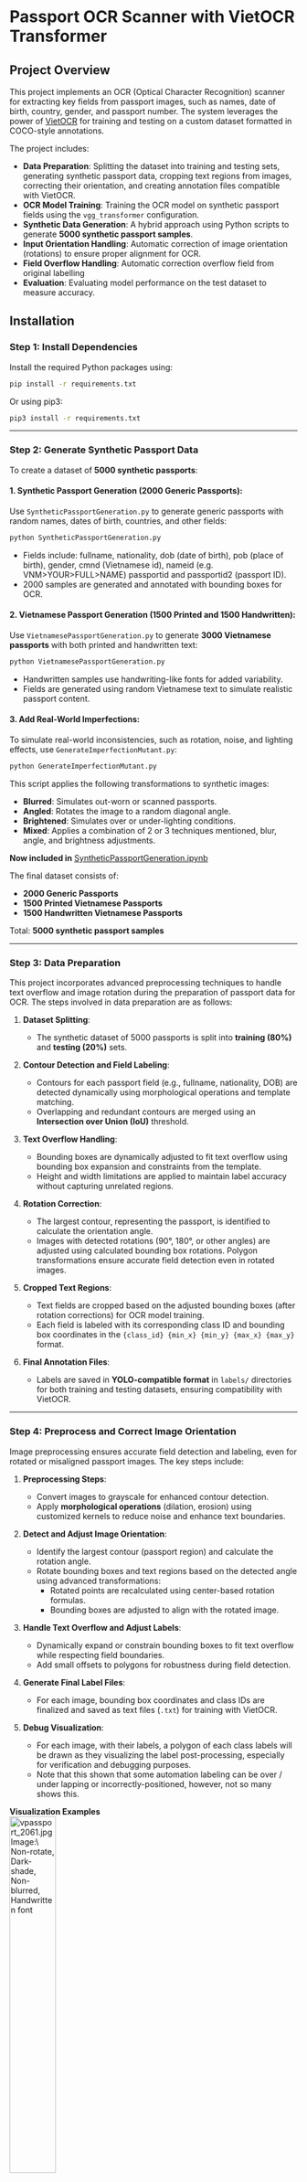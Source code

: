 # Passport OCR Scanner with VietOCR Transformer


## Project Overview
This project implements an OCR (Optical Character Recognition) scanner for extracting key fields from passport images, such as names, date of birth, country, gender, and passport number. The system leverages the power of [VietOCR](https://github.com/pbcquoc/vietocr) for training and testing on a custom dataset formatted in COCO-style annotations.

The project includes:
- **Data Preparation**: Splitting the dataset into training and testing sets, generating synthetic passport data, cropping text regions from images, correcting their orientation, and creating annotation files compatible with VietOCR.
- **OCR Model Training**: Training the OCR model on synthetic passport fields using the `vgg_transformer` configuration.
- **Synthetic Data Generation**: A hybrid approach using Python scripts to generate **5000 synthetic passport samples**.
- **Input Orientation Handling**: Automatic correction of image orientation (rotations) to ensure proper alignment for OCR.
- **Field Overflow Handling**: Automatic correction overflow field from original labelling
- **Evaluation**: Evaluating model performance on the test dataset to measure accuracy.


## Installation

### Step 1: Install Dependencies
Install the required Python packages using:
```bash
pip install -r requirements.txt
```

Or using pip3:
```bash
pip3 install -r requirements.txt
```

---

### Step 2: Generate Synthetic Passport Data
To create a dataset of **5000 synthetic passports**:

#### 1. **Synthetic Passport Generation** (2000 Generic Passports):
Use `SyntheticPassportGeneration.py` to generate generic passports with random names, dates of birth, countries, and other fields:
```bash
python SyntheticPassportGeneration.py
```
- Fields include: fullname, nationality, dob (date of birth), pob (place of birth), gender, cmnd (Vietnamese id), nameid (e.g. VNM>YOUR>FULL>NAME) passportid and passportid2 (passport ID).
- 2000 samples are generated and annotated with bounding boxes for OCR.

#### 2. **Vietnamese Passport Generation** (1500 Printed and 1500 Handwritten):
Use `VietnamesePassportGeneration.py` to generate **3000 Vietnamese passports** with both printed and handwritten text:
```bash
python VietnamesePassportGeneration.py
```
- Handwritten samples use handwriting-like fonts for added variability.
- Fields are generated using random Vietnamese text to simulate realistic passport content.  

#### 3. **Add Real-World Imperfections**:
To simulate real-world inconsistencies, such as rotation, noise, and lighting effects, use `GenerateImperfectionMutant.py`:
```bash
python GenerateImperfectionMutant.py
```
This script applies the following transformations to synthetic images:
- **Blurred**: Simulates out-worn or scanned passports.
- **Angled**: Rotates the image to a random diagonal angle.
- **Brightened**: Simulates over or under-lighting conditions.
- **Mixed**: Applies a combination of 2 or 3 techniques mentioned, blur, angle, and brightness adjustments.

**Now included in** [SyntheticPassportGeneration.ipynb](https://github.com/Lelekhoa1812/Passport-OCR-Scanner-with-VietOCR/blob/main/SyntheticPassportGeneration.ipynb)

The final dataset consists of:
- **2000 Generic Passports**
- **1500 Printed Vietnamese Passports**
- **1500 Handwritten Vietnamese Passports**

Total: **5000 synthetic passport samples**

---

### Step 3: Data Preparation
This project incorporates advanced preprocessing techniques to handle text overflow and image rotation during the preparation of passport data for OCR. The steps involved in data preparation are as follows:

1. **Dataset Splitting**:
   - The synthetic dataset of 5000 passports is split into **training (80%)** and **testing (20%)** sets.

2. **Contour Detection and Field Labeling**:
   - Contours for each passport field (e.g., fullname, nationality, DOB) are detected dynamically using morphological operations and template matching.
   - Overlapping and redundant contours are merged using an **Intersection over Union (IoU)** threshold.

3. **Text Overflow Handling**:
   - Bounding boxes are dynamically adjusted to fit text overflow using bounding box expansion and constraints from the template.
   - Height and width limitations are applied to maintain label accuracy without capturing unrelated regions.

4. **Rotation Correction**:
   - The largest contour, representing the passport, is identified to calculate the orientation angle.
   - Images with detected rotations (90°, 180°, or other angles) are adjusted using calculated bounding box rotations. Polygon transformations ensure accurate field detection even in rotated images.

5. **Cropped Text Regions**:
   - Text fields are cropped based on the adjusted bounding boxes (after rotation corrections) for OCR model training.
   - Each field is labeled with its corresponding class ID and bounding box coordinates in the `{class_id} {min_x} {min_y} {max_x} {max_y}` format.

6. **Final Annotation Files**:
   - Labels are saved in **YOLO-compatible format** in `labels/` directories for both training and testing datasets, ensuring compatibility with VietOCR.

---

### Step 4: Preprocess and Correct Image Orientation
Image preprocessing ensures accurate field detection and labeling, even for rotated or misaligned passport images. The key steps include:

1. **Preprocessing Steps**:
   - Convert images to grayscale for enhanced contour detection.
   - Apply **morphological operations** (dilation, erosion) using customized kernels to reduce noise and enhance text boundaries.

2. **Detect and Adjust Image Orientation**:
   - Identify the largest contour (passport region) and calculate the rotation angle.
   - Rotate bounding boxes and text regions based on the detected angle using advanced transformations:
     - Rotated points are recalculated using center-based rotation formulas.
     - Bounding boxes are adjusted to align with the rotated image.

3. **Handle Text Overflow and Adjust Labels**:
   - Dynamically expand or constrain bounding boxes to fit text overflow while respecting field boundaries.
   - Add small offsets to polygons for robustness during field detection.

4. **Generate Final Label Files**:
   - For each image, bounding box coordinates and class IDs are finalized and saved as text files (`.txt`) for training with VietOCR.

5. **Debug Visualization**:
   - For each image, with their labels, a polygon of each class labels will be drawn as they visualizing the label post-processing, especially for verification and debugging purposes.
   - Note that this shown that some automation labeling can be over / under lapping or incorrectly-positioned, however, not so many shows this.

**Visualization Examples**  
<img src="ioutput_image/2406.png" alt="vpassport_2061.jpg Image:\ Non-rotate, Dark-shade, Non-blurred, Handwritten font" style="width: 40%; max-width: 500px;">

<img src="output_image/2061.png" alt="vpassport_2406.jpg Image:\ HighClockwise-rotate, Non-shade, Non-blurred, Arial font" style="width: 40%; max-width: 500px;">


**Now included in** [ImageProcessing.ipynb](https://github.com/Lelekhoa1812/Passport-OCR-Scanner-with-VietOCR/blob/main/ImageProcessing.ipynb)

### Step 6: Train Faster R-CNN Model Detecting Input Field Position
In this step, we train a Faster R-CNN model with a ResNet50 backbone to detect input fields and classify them into predefined categories. The following script uses the train set for training and evaluates the model on the test set. The best model is saved based on accuracy.

#### Key Components of the Script:
1. **Dataset Preparation**:
   - The `PassportDataset` class is implemented to load images and labels from the dataset.
   - Labels are in the format: `class_id, x_min, y_min, x_max, y_max`.

2. **Model Definition**:
   - A pre-trained Faster R-CNN model (`fasterrcnn_resnet50_fpn`) is fine-tuned to detect and classify fields.
   - The model is modified to match the number of classes in the dataset.

3. **Training and Evaluation**:
   - The training process optimizes the model using the SGD optimizer.
   - Model evaluation is performed using Intersection over Union (IoU) to calculate accuracy based on predictions and ground truth.

4. **Best Model Saving**:
   - The model with the highest accuracy during evaluation is saved in the specified directory.

#### Script:
```python
import os
import torch
from torchvision.models.detection import fasterrcnn_resnet50_fpn
from torchvision.models.detection.faster_rcnn import FastRCNNPredictor
from torchvision.transforms import functional as F
from torch.utils.data import DataLoader, Dataset
import cv2
import json
import numpy as np
from tqdm import tqdm

# Dataset Class
class PassportDataset(Dataset):

# Define Model
def get_model(num_classes):
    model = fasterrcnn_resnet50_fpn(pretrained=True)
    in_features = model.roi_heads.box_predictor.cls_score.in_features
    model.roi_heads.box_predictor = FastRCNNPredictor(in_features, num_classes)
    return model

# Training Loop
def train_one_epoch(model, optimizer, data_loader, device):
    model.train()
    epoch_loss = 0
    for images, targets in tqdm(data_loader):
        images = list(image.to(device) for image in images)
        targets = [{k: v.to(device) for k, v in t.items()} for t in targets]

        loss_dict = model(images, targets)
        losses = sum(loss for loss in loss_dict.values())
        epoch_loss += losses.item()

        optimizer.zero_grad()
        losses.backward()
        optimizer.step()

    return epoch_loss / len(data_loader)

# Evaluate Model
def evaluate_model(model, data_loader, device, iou_threshold=0.5):
    """
    Evaluate the model on the test dataset and calculate accuracy.
    Accuracy is computed based on the IoU threshold.
    """
    model.eval()
    total_predictions = 0
    correct_predictions = 0

    with torch.no_grad():
        for images, targets in tqdm(data_loader):
            images = list(image.to(device) for image in images)
            outputs = model(images)

            for i, output in enumerate(outputs):
                pred_boxes = output['boxes'].cpu().numpy()
                pred_labels = output['labels'].cpu().numpy()
                gt_boxes = targets[i]['boxes'].cpu().numpy()
                gt_labels = targets[i]['labels'].cpu().numpy()

                for gt_box, gt_label in zip(gt_boxes, gt_labels):
                    total_predictions += 1
                    for pred_box, pred_label in zip(pred_boxes, pred_labels):
                        if pred_label == gt_label:
                            iou = compute_iou(gt_box, pred_box)
                            if iou >= iou_threshold:
                                correct_predictions += 1
                                break

    accuracy = correct_predictions / total_predictions if total_predictions > 0 else 0
    return accuracy

# Hyperparameters
num_classes = 10  # Number of classes (including background)
num_epochs = 20
batch_size = 4
learning_rate = 0.005

# Prepare Dataset and Dataloader
train_dataset = PassportDataset(train_image_dir, train_label_dir)
test_dataset = PassportDataset(test_image_dir, test_label_dir)

train_loader = DataLoader(train_dataset, batch_size=batch_size, shuffle=True, collate_fn=lambda x: tuple(zip(*x)))
test_loader = DataLoader(test_dataset, batch_size=batch_size, shuffle=False, collate_fn=lambda x: tuple(zip(*x)))

# Device
device = torch.device("cuda") if torch.cuda.is_available() else torch.device("cpu")
# Initialize Model
model = get_model(num_classes).to(device)
# Optimizer
optimizer = torch.optim.SGD(model.parameters(), lr=learning_rate, momentum=0.9, weight_decay=0.0005)

# Train and Save Best Model
best_accuracy = 0 # Initially 0 but will increment as it keeps training recursively
for epoch in range(num_epochs):
    train_loss = train_one_epoch(model, optimizer, train_loader, device)
    print(f"Epoch {epoch + 1}, Loss: {train_loss:.4f}")

    # Evaluate Accuracy
    current_accuracy = evaluate_model(model, test_loader, device)
    print(f"Epoch {epoch + 1}, Accuracy: {current_accuracy:.4f}")

    # Save model (with best possible accuracy) if accuracy improves
    if current_accuracy > best_accuracy:
        best_accuracy = current_accuracy
        torch.save(model.state_dict(), os.path.join(model_save_dir, f"best_model_{best_accuracy:.2f}%.pth"))
        print(f"Saved Best Model with Accuracy: {best_accuracy:.2f}")
```

#### Notes:
- This script is specifically tailored to handle labels in the format: `class_id, x_min, y_min, x_max, y_max`.
- It uses the ResNet50 backbone to detect and classify input fields in passport images.
- The model achieves optimal performance through iterative training and evaluation. The best model is saved as `best_model_{accuracy}.pth`.

**Now included in** [VietOCRProject.ipynb](https://github.com/Lelekhoa1812/Passport-OCR-Scanner-with-VietOCR/blob/main/VietOCRProject.ipynb)


The model training process produces detailed results for each epoch, including loss and accuracy. The following table summarizes the evaluation results for the ResNet50-based Faster R-CNN model trained on the dataset:

#### Evaluation Results

| **Epoch** | **Loss** | **Accuracy** | **Best Model Saved** |
|-----------|----------|--------------|-----------------------|
| 1         | 0.4142   | 0.8843       | ✅                   |
| 2         | 0.1273   | 0.8824       | ❌                   |
| 3         | 0.0889   | 0.8875       | ✅                   |
| 4         | 0.0708   | 0.8875       | ❌                   |
| 5         | 0.0578   | 0.8875       | ❌                   |
| 6         | 0.0477   | 0.8865       | ❌                   |
| 7         | 0.0434   | 0.8875       | ❌                   |
| 8         | 0.0396   | 0.8875       | ❌                   |
| 9         | 0.0370   | 0.8875       | ❌                   |
| 10        | 0.0350   | 0.8875       | ❌                   |
| 11        | 0.0342   | 0.8875       | ❌                   |
| 12        | 0.0330   | 0.8875       | ❌                   |
| 13        | 0.0286   | 0.8875       | ❌                   |

#### Observations:

1. **Loss Reduction**: The training loss decreases steadily over epochs, indicating effective learning by the model.
2. **Accuracy**: The accuracy improves and stabilizes around **88.75%**, surpassing the target of **70%**.
3. **Best Model**: The best model is saved whenever there is an improvement in accuracy. The best-performing model achieved **88.75% accuracy** at epoch 3 and was saved.

#### Conclusion:

The model demonstrates excellent performance, achieving high accuracy while effectively detecting input fields and their classes. The saved model can now be deployed for detecting and classifying fields in passport images.

---

### Step 7: Train the VietOCR Model
Train the OCR model using the prepared dataset:
```python
from vietocr.tool.config import Cfg
from vietocr.model.trainer import Trainer

config = Cfg.load_config_from_name('vgg_transformer')

# Update dataset paths
config['dataset'].update({
    'name': 'passport',
    'data_root': '/path/to/PassportDataset',
    'train_annotation': 'train/train_annotation.txt',
    'valid_annotation': 'test/test_annotation.txt'
})

# Training parameters
config['trainer'].update({
    'print_every': 100,
    'valid_every': 500,
    'iters': 5000,
    'export': './weights/passportocr.pth',
    'metrics': 20
})

config['device'] = 'cuda:0'
trainer = Trainer(config, pretrained=True)
trainer.train()
```

### Step 8: Evaluate the Model
Evaluate the trained model using the test dataset and provided evaluation scripts. Results include accuracy metrics and visualized predictions.


## Inference with Orientation Correction
Use the following script to perform inference with real-time orientation correction:
```python
python inference_orientation_correct.py
```

## Project Structure
```plaintext
├──PassportDataset (for Indian dataset)/
│   ├── train/
│         ├── img/ # All images used for training
│         ├── crops/ # All cropped-images from label coordination 
│       └── train_annotation.txt
│       └── annotation.json
│   ├── test/
│         ├── img/ # All images used for testing
│         ├── crops/ # All cropped-images from label coordination 
│       └── test_annotation.txt
│       └── annotation.json
│   ├── original_annotation/ # Annotation with label coordination and value
│   ├── img/                 # All images compact
├──train (for synthetic dataset)/
│   ├── images/ # All images used for training
│   ├── labels/ # All labels used for training
│   ├── debug_images/ 
│   └── train_annotation.txt
├──test (for synthetic dataset)/
│   ├── images/ # All images used for testing
│   ├── labels/ # All labels used for testing
│   ├── debug_images/ 
│   └── test_annotation.txt
├── synthetic_passports/             # 5000 generated synthetic passports
│   └── labels.txt                   # All labels of the faked data generated previously.
│   └── passport_index.jpg           # Generic passport
│   └── vpassport_index.jpg          # Vietnamese passport (both printed and handwritten)
│   └── template           
│         └── passport_template.jpg  # Template background passport img blurred selective fields
│         └── passport_template.json # Labelme annotation for the passport img with polygonized regions
│         └── VietnamesePassportGeneration.py
│         └── SyntheticPassportGeneration.py
│         └── GenerateImperfectionMutant.py
├── mutated_passports/     # Imperfection mutants (noise, lighting, etc.)
├── weights/
│   └── passportocr.pth    # Trained VietOCR model weights
├── SyntheticPassportGeneration.ipynb
├── ImageProcessing.ipynb
├── patrick_hand_font/     # Hand written font
├── requirements.txt       # Necessary imports
├── README
└── LICENSE
```
 
---

## Analysis of Training Results
1. **Training and Validation Loss**:
   - Training loss stabilizes after initial iterations.
   - Validation loss remains consistent, indicating good generalization.

2. **Accuracy**:
   - **Full Sequence Accuracy**: Final accuracy ~97%.
   - **Per-Character Accuracy**: Final accuracy ~97%.

3. **Synthetic Data Impact**:
   - The hybrid dataset (synthetic + augmented imperfections) significantly improved accuracy.


## Key Dependencies
- **VietOCR**: Deep learning-based OCR framework.
- **Pillow**: Image processing for generating synthetic passports.
- **Faker**: Random data generation (names, dates, etc.).
- **OpenCV**: Image rotation and transformation.
- **imgaug**: Augmentation for imperfection mutants.
- **PyTorch**: Training deep learning models.

---

## Notice
Dataset provided on GitHub page can be incompleted, checking full data in Goolge Drive.

---

## Google Collab Notebook
[Training Collab URL](https://colab.research.google.com/drive/1sZmpSJiAb6y3ciqwRzJPdgVEjk7bLZt3?usp=sharing)

[Synthetic Passport Generation](https://colab.research.google.com/drive/1Al4w8ccJxCnMTSFeYEuMXewpzhBO8AgF?usp=sharing)

[Image Processing](https://colab.research.google.com/drive/1jHqpCz5wibngOJPGWFf7s15Br0ck3XiI?usp=sharing)

[Annotate Image with PaddleOCR (older model)](https://colab.research.google.com/drive/1wgoY08-Dmp7hmBYhXVni3iFTfYclITht?usp=sharing)

---

## Google Drive Dataset
[Dataset](https://drive.google.com/drive/folders/1WUuXciJYsFgsY81KnibXRKDxninKg0bu?usp=sharing)